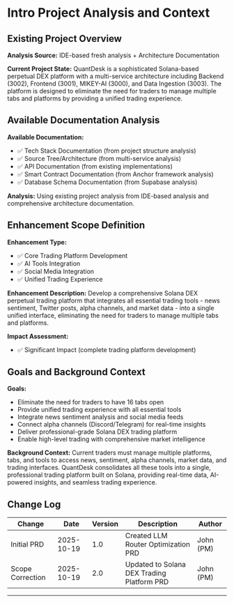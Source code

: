 # Intro Project Analysis and Context

## Existing Project Overview

**Analysis Source:** IDE-based fresh analysis + Architecture Documentation

**Current Project State:**
QuantDesk is a sophisticated Solana-based perpetual DEX platform with a multi-service architecture including Backend (3002), Frontend (3001), MIKEY-AI (3000), and Data Ingestion (3003). The platform is designed to eliminate the need for traders to manage multiple tabs and platforms by providing a unified trading experience.

## Available Documentation Analysis

**Available Documentation:**
- ✅ Tech Stack Documentation (from project structure analysis)
- ✅ Source Tree/Architecture (from multi-service analysis)  
- ✅ API Documentation (from existing implementations)
- ✅ Smart Contract Documentation (from Anchor framework analysis)
- ✅ Database Schema Documentation (from Supabase analysis)

**Analysis:** Using existing project analysis from IDE-based analysis and comprehensive architecture documentation.

## Enhancement Scope Definition

**Enhancement Type:**
- ✅ Core Trading Platform Development
- ✅ AI Tools Integration
- ✅ Social Media Integration
- ✅ Unified Trading Experience

**Enhancement Description:**
Develop a comprehensive Solana DEX perpetual trading platform that integrates all essential trading tools - news sentiment, Twitter posts, alpha channels, and market data - into a single unified interface, eliminating the need for traders to manage multiple tabs and platforms.

**Impact Assessment:**
- ✅ Significant Impact (complete trading platform development)

## Goals and Background Context

**Goals:**
- Eliminate the need for traders to have 16 tabs open
- Provide unified trading experience with all essential tools
- Integrate news sentiment analysis and social media feeds
- Connect alpha channels (Discord/Telegram) for real-time insights
- Deliver professional-grade Solana DEX trading platform
- Enable high-level trading with comprehensive market intelligence

**Background Context:**
Current traders must manage multiple platforms, tabs, and tools to access news, sentiment, alpha channels, market data, and trading interfaces. QuantDesk consolidates all these tools into a single, professional trading platform built on Solana, providing real-time data, AI-powered insights, and seamless trading experience.

## Change Log

| Change | Date | Version | Description | Author |
|--------|------|---------|-------------|---------|
| Initial PRD | 2025-10-19 | 1.0 | Created LLM Router Optimization PRD | John (PM) |
| Scope Correction | 2025-10-19 | 2.0 | Updated to Solana DEX Trading Platform PRD | John (PM) |

---
